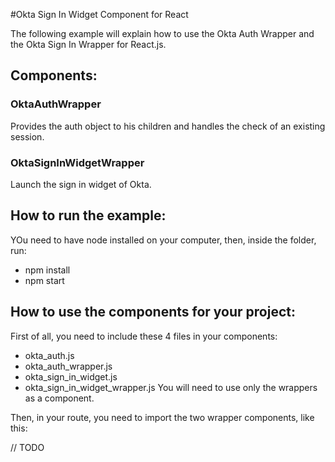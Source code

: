 #Okta Sign In Widget Component for React

The following example will explain how to use the Okta Auth Wrapper and the Okta Sign In Wrapper for React.js.

## Components:
### OktaAuthWrapper
Provides the auth object to his children and handles the check of an existing session.

### OktaSignInWidgetWrapper
Launch the sign in widget of Okta.


## How to run the example:
YOu need to have node installed on your computer, then, inside the folder, run:
- npm install
- npm start

## How to use the components for your project:
First of all, you need to include these 4 files in your components:
- okta_auth.js
- okta_auth_wrapper.js
- okta_sign_in_widget.js
- okta_sign_in_widget_wrapper.js
You will need to use only the wrappers as a component.

Then, in your route, you need to import the two wrapper components, like this:

// TODO
